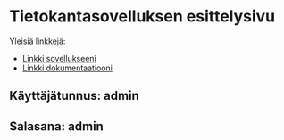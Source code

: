 ﻿# Tietokantasovelluksen esittelysivu

Yleisiä linkkejä:

* [Linkki sovellukseeni](https://secure-falls-35669.herokuapp.com)
* [Linkki dokumentaatiooni](https://github.com/vipeeri/Tsoha-Bootstrap/blob/master/doc/dokumentaatio.pdf)


## Käyttäjätunnus: admin
## Salasana: admin


